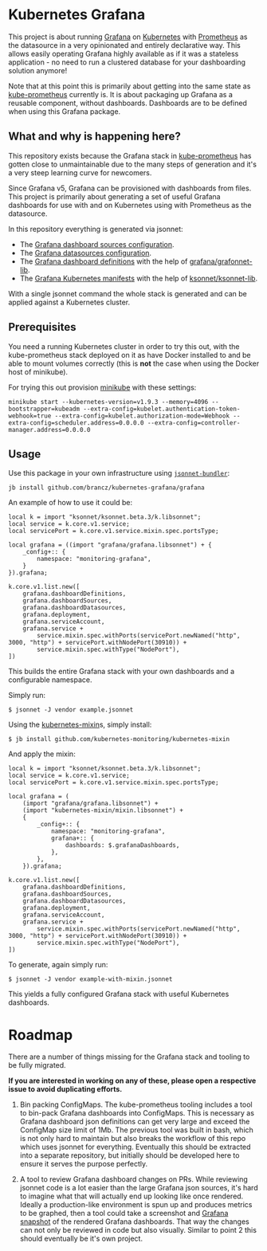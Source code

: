# Kubernetes Grafana

This project is about running [Grafana](https://grafana.com/) on [Kubernetes](https://kubernetes.io/) with [Prometheus](https://prometheus.io/) as the datasource in a very opinionated and entirely declarative way. This allows easily operating Grafana highly available as if it was a stateless application - no need to run a clustered database for your dashboarding solution anymore!

Note that at this point this is primarily about getting into the same state as [kube-prometheus](https://github.com/coreos/prometheus-operator/tree/master/contrib/kube-prometheus) currently is. It is about packaging up Grafana as a reusable component, without dashboards. Dashboards are to be defined when using this Grafana package.

## What and why is happening here?

This repository exists because the Grafana stack in [kube-prometheus](https://github.com/coreos/prometheus-operator/tree/master/contrib/kube-prometheus) has gotten close to unmaintainable due to the many steps of generation and it's a very steep learning curve for newcomers.

Since Grafana v5, Grafana can be provisioned with dashboards from files. This project is primarily about generating a set of useful Grafana dashboards for use with and on Kubernetes using with Prometheus as the datasource.

In this repository everything is generated via jsonnet:

* The [Grafana dashboard sources configuration](https://github.com/brancz/kubernetes-grafana/blob/master/src/kubernetes-jsonnet/grafana/configs/dashboard-sources/dashboards.jsonnet).
* The [Grafana datasources configuration](https://github.com/brancz/kubernetes-grafana/blob/master/src/kubernetes-jsonnet/grafana/configs/datasources/prometheus.jsonnet).
* The [Grafana dashboard definitions](https://github.com/brancz/kubernetes-grafana/tree/master/src/kubernetes-jsonnet/grafana/configs/dashboard-definitions) with the help of [grafana/grafonnet-lib](https://github.com/grafana/grafonnet-lib).
* The [Grafana Kubernetes manifests](https://github.com/brancz/kubernetes-grafana/tree/master/src/kubernetes-jsonnet/grafana) with the help of [ksonnet/ksonnet-lib](https://github.com/ksonnet/ksonnet-lib).

With a single jsonnet command the whole stack is generated and can be applied against a Kubernetes cluster.

## Prerequisites

You need a running Kubernetes cluster in order to try this out, with the kube-prometheus stack deployed on it as have Docker installed to and be able to mount volumes correctly (this is **not** the case when using the Docker host of minikube).

For trying this out provision [minikube](https://github.com/kubernetes/minikube) with these settings:

```
minikube start --kubernetes-version=v1.9.3 --memory=4096 --bootstrapper=kubeadm --extra-config=kubelet.authentication-token-webhook=true --extra-config=kubelet.authorization-mode=Webhook --extra-config=scheduler.address=0.0.0.0 --extra-config=controller-manager.address=0.0.0.0
```

## Usage

Use this package in your own infrastructure using [`jsonnet-bundler`](https://github.com/jsonnet-bundler/jsonnet-bundler):

```
jb install github.com/brancz/kubernetes-grafana/grafana
```

An example of how to use it could be:

[embedmd]:# (example.jsonnet)
```jsonnet
local k = import "ksonnet/ksonnet.beta.3/k.libsonnet";
local service = k.core.v1.service;
local servicePort = k.core.v1.service.mixin.spec.portsType;

local grafana = ((import "grafana/grafana.libsonnet") + {
    _config+:: {
        namespace: "monitoring-grafana",
    }
}).grafana;

k.core.v1.list.new([
    grafana.dashboardDefinitions,
    grafana.dashboardSources,
    grafana.dashboardDatasources,
    grafana.deployment,
    grafana.serviceAccount,
    grafana.service +
        service.mixin.spec.withPorts(servicePort.newNamed("http", 3000, "http") + servicePort.withNodePort(30910)) +
        service.mixin.spec.withType("NodePort"),
])
```

This builds the entire Grafana stack with your own dashboards and a configurable namespace.

Simply run:

```
$ jsonnet -J vendor example.jsonnet
```

Using the [kubernetes-mixin](https://github.com/kubernetes-monitoring/kubernetes-mixin)s, simply install:

```
$ jb install github.com/kubernetes-monitoring/kubernetes-mixin
```

And apply the mixin:

[embedmd]:# (example-with-mixin.jsonnet)
```jsonnet
local k = import "ksonnet/ksonnet.beta.3/k.libsonnet";
local service = k.core.v1.service;
local servicePort = k.core.v1.service.mixin.spec.portsType;

local grafana = (
    (import "grafana/grafana.libsonnet") +
    (import "kubernetes-mixin/mixin.libsonnet") +
    {
        _config+:: {
            namespace: "monitoring-grafana",
            grafana+:: {
                dashboards: $.grafanaDashboards,
            },
        },
    }).grafana;

k.core.v1.list.new([
    grafana.dashboardDefinitions,
    grafana.dashboardSources,
    grafana.dashboardDatasources,
    grafana.deployment,
    grafana.serviceAccount,
    grafana.service +
        service.mixin.spec.withPorts(servicePort.newNamed("http", 3000, "http") + servicePort.withNodePort(30910)) +
        service.mixin.spec.withType("NodePort"),
])
```

To generate, again simply run:

```
$ jsonnet -J vendor example-with-mixin.jsonnet
```

This yields a fully configured Grafana stack with useful Kubernetes dashboards.

# Roadmap

There are a number of things missing for the Grafana stack and tooling to be fully migrated.

**If you are interested in working on any of these, please open a respective issue to avoid duplicating efforts.**

1. Bin packing ConfigMaps. The kube-prometheus tooling includes a tool to bin-pack Grafana dashboards into ConfigMaps. This is necessary as Grafana dashboard json definitions can get very large and exceed the ConfigMap size limit of 1Mb. The previous tool was built in bash, which is not only hard to maintain but also breaks the workflow of this repo which uses jsonnet for everything. Eventually this should be extracted into a separate repository, but initially should be developed here to ensure it serves the purpose perfectly.

2. A tool to review Grafana dashboard changes on PRs. While reviewing jsonnet code is a lot easier than the large Grafana json sources, it's hard to imagine what that will actually end up looking like once rendered. Ideally a production-like environment is spun up and produces metrics to be graphed, then a tool could take a screenshot and [Grafana snapshot](http://docs.grafana.org/plugins/developing/snapshot-mode/) of the rendered Grafana dashboards. That way the changes can not only be reviewed in code but also visually. Similar to point 2 this should eventually be it's own project.
